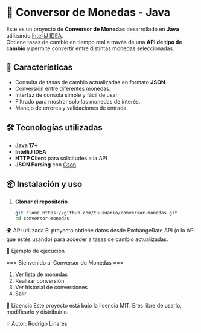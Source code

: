 # 💱 Conversor de Monedas - Java

Este es un proyecto de **Conversor de Monedas** desarrollado en **Java** utilizando [IntelliJ IDEA](https://www.jetbrains.com/idea/).  
Obtiene tasas de cambio en tiempo real a través de una **API de tipo de cambio** y permite convertir entre distintas monedas seleccionadas.

## 🚀 Características
- Consulta de tasas de cambio actualizadas en formato **JSON**.
- Conversión entre diferentes monedas.
- Interfaz de consola simple y fácil de usar.
- Filtrado para mostrar solo las monedas de interés.
- Manejo de errores y validaciones de entrada.

## 🛠 Tecnologías utilizadas
- **Java 17+**
- **IntelliJ IDEA**
- **HTTP Client** para solicitudes a la API
- **JSON Parsing** con [Gson](https://github.com/google/gson)

## 📦 Instalación y uso
1. **Clonar el repositorio**
   ```bash
   git clone https://github.com/tuusuario/conversor-monedas.git
   cd conversor-monedas

🌍 API utilizada
El proyecto obtiene datos desde ExchangeRate API (o la API que estés usando) para acceder a tasas de cambio actualizadas.

📸 Ejemplo de ejecución

=== Bienvenido al Conversor de Monedas ===
1. Ver lista de monedas
2. Realizar conversión
3. Ver historial de conversiones
4. Salir

📜 Licencia
Este proyecto está bajo la licencia MIT.
Eres libre de usarlo, modificarlo y distribuirlo.

💡 Autor: Rodrigo Linares

